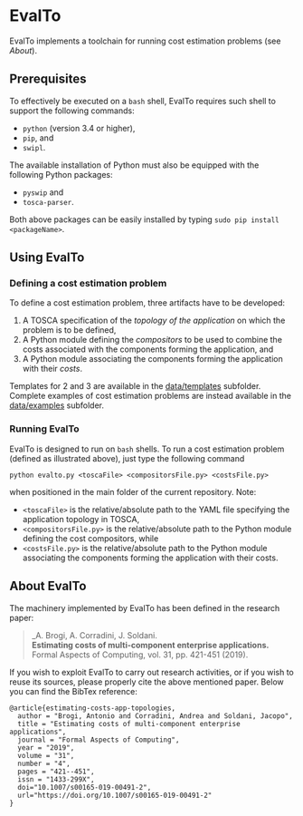 # EvalTo

EvalTo implements a toolchain for running cost estimation problems (see _About_).

## Prerequisites
To effectively be executed on a `bash` shell, EvalTo requires such shell to support the following commands:
* `python` (version 3.4 or higher),
* `pip`, and
* `swipl`.

The available installation of Python must also be equipped with the following Python packages:
* `pyswip` and 
* `tosca-parser`.

Both above packages can be easily installed by typing `sudo pip install <packageName>`.

## Using EvalTo

### Defining a cost estimation problem 

To define a cost estimation problem, three artifacts have to be developed:
1. A TOSCA specification of the _topology of the application_ on which the problem is to be defined,
2. A Python module defining the _compositors_ to be used to combine the costs associated with the components forming the application, and
3. A Python module associating the components forming the application with their _costs_.

Templates for 2 and 3 are available in the [data/templates](https://github.com/di-unipi-socc/eval-to/tree/master/data/templates) subfolder. Complete examples of cost estimation problems are instead available in the [data/examples](https://github.com/di-unipi-socc/eval-to/tree/master/data/examples) subfolder.

### Running EvalTo
EvalTo is designed to run on `bash` shells. To run a cost estimation problem (defined as illustrated above), just type the following command
```
python evalto.py <toscaFile> <compositorsFile.py> <costsFile.py>
```
when positioned in the main folder of the current repository. Note: 
* `<toscaFile>` is the relative/absolute path to the YAML file specifying the application topology in TOSCA,
* `<compositorsFile.py>` is the relative/absolute path to the Python module defining the cost compositors, while
* `<costsFile.py>` is the relative/absolute path to the Python module associating the components forming the application with their costs. 

## About EvalTo

The machinery implemented by EvalTo has been defined in the research paper:
 > _A. Brogi, A. Corradini, J. Soldani. <br>
 > **Estimating costs of multi-component enterprise applications.** <br>
 > Formal Aspects of Computing, vol. 31, pp. 421-451 (2019). 

If you wish to exploit EvalTo to carry out research activities, or if you wish to reuse its sources, please properly cite the above mentioned paper. Below you can find the BibTex reference:
```
@article{estimating-costs-app-topologies,
  author = "Brogi, Antonio and Corradini, Andrea and Soldani, Jacopo",
  title = "Estimating costs of multi-component enterprise applications",
  journal = "Formal Aspects of Computing",
  year = "2019",
  volume = "31",
  number = "4",
  pages = "421--451",
  issn = "1433-299X",
  doi="10.1007/s00165-019-00491-2",
  url="https://doi.org/10.1007/s00165-019-00491-2"
}
```
